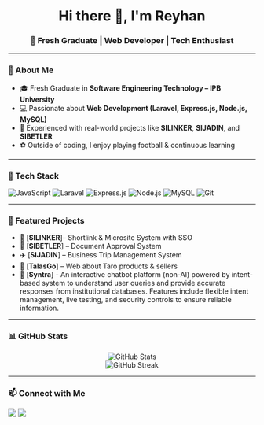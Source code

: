 <!-- Banner / Greeting -->
<h1 align="center">Hi there 👋, I'm Reyhan</h1>
<h3 align="center">🚀 Fresh Graduate | Web Developer | Tech Enthusiast</h3>

---

### 🌟 About Me
- 🎓 Fresh Graduate in **Software Engineering Technology – IPB University**  
- 💻 Passionate about **Web Development (Laravel, Express.js, Node.js, MySQL)**  
- 🚀 Experienced with real-world projects like **SILINKER**, **SIJADIN**, and **SIBETLER**  
- ⚽ Outside of coding, I enjoy playing football & continuous learning  

---

### 🔧 Tech Stack
<p align="left">
  <img src="https://img.shields.io/badge/Code-JavaScript-yellow?logo=javascript" alt="JavaScript"/>
  <img src="https://img.shields.io/badge/Framework-Laravel-red?logo=laravel" alt="Laravel"/>
  <img src="https://img.shields.io/badge/Backend-Express-black?logo=express" alt="Express.js"/>
  <img src="https://img.shields.io/badge/Runtime-Node.js-green?logo=node.js" alt="Node.js"/>
  <img src="https://img.shields.io/badge/Database-MySQL-blue?logo=mysql" alt="MySQL"/>
  <img src="https://img.shields.io/badge/Tools-Git-orange?logo=git" alt="Git"/>
</p>

---

### 📌 Featured Projects
- 🔗 [**SILINKER**]– Shortlink & Microsite System with SSO  
- 📨 [**SIBETLER**] – Document Approval System  
- ✈️ [**SIJADIN**] – Business Trip Management System  
- 🌱 [**TalasGo**] – Web about Taro products & sellers  
- 💬 [**Syntra**] - An interactive chatbot platform (non-AI) powered by intent-based system to understand user queries and provide accurate responses from institutional databases. Features include flexible intent management, live testing, and security controls to ensure reliable information.
---

### 📊 GitHub Stats
<p align="center">
  <img src="https://github-readme-stats.vercel.app/api?username=ryhnn10&show_icons=true&theme=radical" alt="GitHub Stats"/>
  <br/>
  <img src="https://github-readme-streak-stats.herokuapp.com/?user=ryhnn10&theme=radical" alt="GitHub Streak"/>
</p>

---

### 📫 Connect with Me
<p align="left">
  <a href="mailto:alifreyhan1122@gmail.com"><img src="https://img.shields.io/badge/Email-D14836?style=for-the-badge&logo=gmail&logoColor=white"/></a>
  <a href="www.linkedin.com/in/alif-reyhan-putra-15b34b177"><img src="https://img.shields.io/badge/LinkedIn-0A66C2?style=for-the-badge&logo=linkedin&logoColor=white"/></a>
</p>
